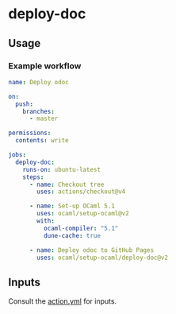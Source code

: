 # deploy-doc

## Usage

### Example workflow

```yml
name: Deploy odoc

on:
  push:
    branches:
      - master

permissions:
  contents: write

jobs:
  deploy-doc:
    runs-on: ubuntu-latest
    steps:
      - name: Checkout tree
        uses: actions/checkout@v4

      - name: Set-up OCaml 5.1
        uses: ocaml/setup-ocaml@v2
        with:
          ocaml-compiler: "5.1"
          dune-cache: true

      - name: Deploy odoc to GitHub Pages
        uses: ocaml/setup-ocaml/deploy-doc@v2
```

## Inputs

Consult the [action.yml](./action.yml) for inputs.
